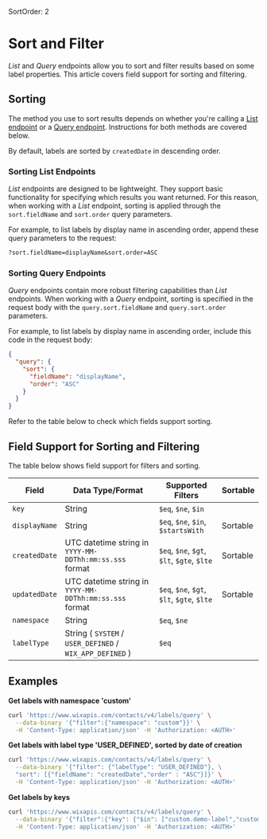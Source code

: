 SortOrder: 2
# Sort and Filter

_List_ and _Query_ endpoints allow you to sort and filter results
based on some label properties.
This article covers field support for sorting and filtering.

## Sorting

The method you use to sort results depends on whether you're calling a
[List endpoint](#sorting-list-endpoints)
or a
[Query endpoint](#sorting-query-endpoints).
Instructions for both methods are covered below.

By default, labels are sorted by `createdDate` in descending order.

### Sorting List Endpoints

_List_ endpoints are designed to be lightweight. They support basic functionality
for specifying which results you want returned.
For this reason, when working with a _List_ endpoint,
sorting is applied through the `sort.fieldName` and `sort.order` query parameters.

For example, to list labels by display name in ascending order,
append these query parameters to the request:

```txt
?sort.fieldName=displayName&sort.order=ASC
```

### Sorting Query Endpoints

_Query_ endpoints contain more robust filtering capabilities
than _List_ endpoints.
When working with a _Query_ endpoint,
sorting is specified in the request body
with the `query.sort.fieldName` and `query.sort.order` parameters.

For example, to list labels by display name in ascending order,
include this code in the request body:

```json
{
  "query": {
    "sort": {
      "fieldName": "displayName",
      "order": "ASC"
    }
  }
}
```

Refer to the table below to check which fields support sorting.

## Field Support for Sorting and Filtering

The table below shows field support for filters and sorting.

| Field                              | Data Type/Format                                        | Supported Filters                          | Sortable |
| ---------------------------------- | ------------------------------------------------------- | ------------------------------------------ | -------- |
| `key`                              | String                                                  | `$eq`, `$ne`, `$in`                        |          |
| `displayName`                      | String                                                  | `$eq`, `$ne`, `$in`, `$startsWith`         | Sortable |
| `createdDate`                      | UTC datetime string in `YYYY-MM-DDThh:mm:ss.sss` format | `$eq`, `$ne`, `$gt`, `$lt`, `$gte`, `$lte` | Sortable |
| `updatedDate`                      | UTC datetime string in `YYYY-MM-DDThh:mm:ss.sss` format | `$eq`, `$ne`, `$gt`, `$lt`, `$gte`, `$lte` | Sortable |
| `namespace`                        | String                                                  | `$eq`, `$ne`                               |          |
| `labelType`                        | String ( `SYSTEM` / `USER_DEFINED` / `WIX_APP_DEFINED` )| `$eq`                                      |          |

## Examples

**Get labels with namespace 'custom'**

```sh
curl 'https://www.wixapis.com/contacts/v4/labels/query' \
  --data-binary '{"filter":{"namespace": "custom"}}' \
  -H 'Content-Type: application/json' -H 'Authorization: <AUTH>'
```

**Get labels with label type 'USER_DEFINED', sorted by date of creation**

```sh
curl 'https://www.wixapis.com/contacts/v4/labels/query' \
  --data-binary '{"filter": {"labelType": "USER_DEFINED"}, \
  "sort": [{"fieldName": "createdDate","order" : "ASC"}]}' \
  -H 'Content-Type: application/json' -H 'Authorization: <AUTH>'
```

**Get labels by keys**

```sh
curl 'https://www.wixapis.com/contacts/v4/labels/query' \
  --data-binary '{"filter":{"key": {"$in": ["custom.demo-label","custom.awesome"]}}}' \
  -H 'Content-Type: application/json' -H 'Authorization: <AUTH>'
```
